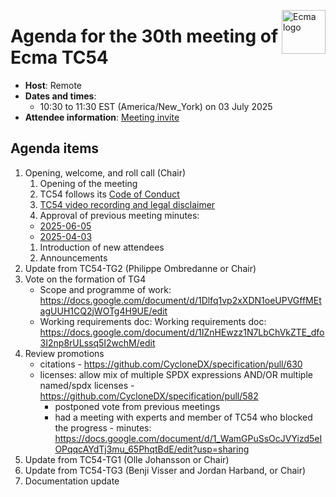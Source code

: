 <img src="https://tc54.org/images/ecma.svg" align="right" height="70" alt="Ecma logo" /> <!-- markdownlint-disable-line MD041 -->

# Agenda for the 30th meeting of Ecma TC54

- **Host**: Remote
- **Dates and times**:
    - 10:30 to 11:30 EST (America/New\_York) on 03 July 2025
- **Attendee information**: [Meeting invite](https://calendar.google.com/calendar/event?action=TEMPLATE&tmeid=MW43ZjdoZmF2cW11MXZzM2Y5ZHNobmt0cjhfMjAyMzEyMTRUMTUzMDAwWiBjXzg4NGRlY2RlNWExNTI5MDJiYjUxYTYyZjg5NTUwZDBmMzc0ODQ4NDUzNGYwOGM2Mzc5MmYyZTY1NGYyYTdlYmNAZw&tmsrc=c_884decde5a152902bb51a62f89550d0f3748484534f08c63792f2e654f2a7ebc%40group.calendar.google.com&scp=ALL)


## Agenda items

1. Opening, welcome, and roll call (Chair)
    1. Opening of the meeting
    1. TC54 follows its [Code of Conduct](../CODE_OF_CONDUCT.md)
    1. [TC54 video recording and legal disclaimer](../VIDEO_RECORDING_AND_LEGAL_DISCLAIMER.md)
    1. Approval of previous meeting minutes:
      * [2025-06-05](2025-06-05-minutes.md)
      * [2025-04-03](2025-04-03-minutes.md)
    1. Introduction of new attendees
    1. Announcements
1. Update from TC54-TG2 (Philippe Ombredanne or Chair)
1. Vote on the formation of TG4
    * Scope and programme of work: https://docs.google.com/document/d/1Dlfq1vp2xXDN1oeUPVGffMEtagUUH1CQ2jWOTg4H9UE/edit
    * Working requirements doc: Working requirements doc: https://docs.google.com/document/d/1IZnHEwzz1N7LbChVkZTE_dfo3I2np8rULssq5I2wchM/edit
1. Review promotions
   * citations - <https://github.com/CycloneDX/specification/pull/630>
   * licenses: allow mix of multiple SPDX expressions AND/OR multiple named/spdx licenses - <https://github.com/CycloneDX/specification/pull/582>
     * postponed vote from previous meetings
     * had a meeting with experts and member of TC54 who blocked the progress - minutes: <https://docs.google.com/document/d/1_WamGPuSsOcJVYizd5eIOPqqcAYdTj3mu_65PhqtBdE/edit?usp=sharing>
1. Update from TC54-TG1 (Olle Johansson or Chair)
1. Update from TC54-TG3 (Benji Visser and Jordan Harband, or Chair)
1. Documentation update
